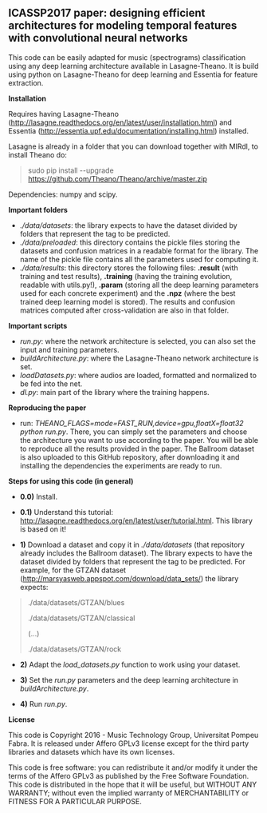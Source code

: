 ICASSP2017 paper: designing efficient architectures for modeling temporal features with convolutional neural networks
-----------------------------
This code can be easily adapted for music (spectrograms) classification using any deep learning architecture available in Lasagne-Theano.
It is build using python on Lasagne-Theano for deep learning and Essentia for feature extraction.

**Installation**
 
Requires having Lasagne-Theano (http://lasagne.readthedocs.org/en/latest/user/installation.html) and Essentia (http://essentia.upf.edu/documentation/installing.html) installed.

Lasagne is already in a folder that you can download together with MIRdl, to install Theano do: 
> sudo pip install --upgrade https://github.com/Theano/Theano/archive/master.zip

Dependencies: numpy and scipy.

**Important folders**
- *./data/datasets*: the library expects to have the dataset divided by folders that represent the tag to be predicted. 
- *./data/preloaded*: this directory contains the pickle files storing the datasets and confusion matrices in a readable format for the library. The name of the pickle file contains all the parameters used for computing it.
- *./data/results*: this directory stores the following files: **.result** (with training and test results), **.training** (having the training evolution, readable with utils.py!), **.param** (storing all the deep learning parameters used for each concrete experiment) and the **.npz** (where the best trained deep learning model is stored). The results and confusion matrices computed after cross-validation are also in that folder.
 
**Important scripts**
- *run.py*: where the network architecture is selected, you can also set the input and training parameters.
- *buildArchitecture.py*: where the Lasagne-Theano network architecture is set.
- *loadDatasets.py*: where audios are loaded, formatted and normalized to be fed into the net. 
- *dl.py*: main part of the library where the training happens.

**Reproducing the paper**
- run: *THEANO_FLAGS=mode=FAST_RUN,device=gpu,floatX=float32 python run.py*. There, you can simply set the parameters and choose the architecture you want to use according to the paper. You will be able to reproduce all the results provided in the paper. The Ballroom dataset is also uploaded to this GitHub repository, after downloading it and installing the dependencies the experiments are ready to run.

**Steps for using this code (in general)**
- **0.0)** Install.

- **0.1)** Understand this tutorial: http://lasagne.readthedocs.org/en/latest/user/tutorial.html. This library is based on it!

- **1)** Download a dataset and copy it in *./data/datasets* (that repository already includes the Ballroom dataset). The library expects to have the dataset divided by folders that represent the tag to be predicted. 
For example, for the GTZAN dataset (http://marsyasweb.appspot.com/download/data_sets/) the library expects:
>./data/datasets/GTZAN/blues
>
>./data/datasets/GTZAN/classical
>
> (...)
>
>./data/datasets/GTZAN/rock
- **2)** Adapt the *load_datasets.py* function to work using your dataset.

- **3)** Set the *run.py* parameters and the deep learning architecture in *buildArchitecture.py*.

- **4)** Run *run.py*.

**License**

This code is Copyright 2016 - Music Technology Group, Universitat Pompeu Fabra. It is released under Affero GPLv3 license except for the third party libraries and datasets which have its own licenses.

This code is free software: you can redistribute it and/or modify it under the terms of the Affero GPLv3 as published by the Free Software Foundation. This code is distributed in the hope that it will be useful, but WITHOUT ANY WARRANTY; without even the implied warranty of MERCHANTABILITY or FITNESS FOR A PARTICULAR PURPOSE.
